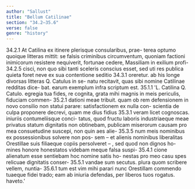 ```yaml
---
author: "Sallust"
title: "Bellum Catilinae"
section: "34.2–35.6"
verse: false
genre: "history"
---
```


34.2.1
  At Catilina ex itinere plerisque consularibus, prae-
terea optumo quoique litteras mittit: se falsis criminibus
circumventum, quoniam factioni inimicorum resistere
nequiverit, fortunae cedere, Massiliam in exilium profi-
34.2.5
cisci, non quo sibi tanti sceleris conscius esset, sed uti
res publica quieta foret neve ex sua contentione seditio
34.3.1
oreretur. ab his longe divorsas litteras Q. Catulus in se-
natu recitavit, quas sibi nomine Catilinae redditas dice-
bat. earum exemplum infra scriptum est.
35.1.1
  'L. Catilina Q. Catulo. egregia tua fides, re cognita,
grata mihi magnis in meis periculis, fiduciam commen-
35.2.1
dationi meae tribuit. quam ob rem defensionem in novo
consilio non statui parare: satisfactionem ex nulla con-
scientia de culpa proponere decrevi, quam me dius fidius
35.3.1
veram licet cognoscas. iniuriis contumeliisque conci-
tatus, quod fructu laboris industriaeque meae privatus
statum dignitatis non obtinebam, publicam miserorum
causam pro mea consuetudine suscepi, non quin aes alie-
35.3.5
num meis nominibus ex possessionibus solvere non pos-
sem – et alienis nominibus liberalitas Orestillae suis
filiaeque copiis persolveret – , sed quod non dignos ho-  
mines honore honestatos videbam meque falsa suspi-
35.4.1
cione alienatum esse sentiebam hoc nomine satis ho-
nestas pro meo casu spes relicuae dignitatis conser-
35.5.1
vandae sum secutus. plura quom scribere vellem, nuntia-
35.6.1
tum est vim mihi parari nunc Orestillam commendo
tuaeque fidei trado; eam ab iniuria defendas, per liberos
tuos rogatus. haveto.'